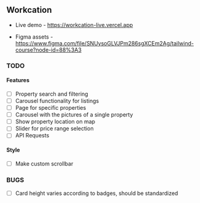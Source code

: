 ## Workcation

-   Live demo - https://workcation-live.vercel.app

-   Figma assets - https://www.figma.com/file/SNUysoGLVJPm286sgXCEm2Ag/tailwind-course?node-id=88%3A3

### TODO

#### Features
-   [ ] Property search and filtering
-   [ ] Carousel functionality for listings
-   [ ] Page for specific properties
-   [ ] Carousel with the pictures of a single property
-   [ ] Show property location on map
-   [ ] Slider for price range selection
-   [ ] API Requests

#### Style

-   [ ] Make custom scrollbar

### BUGS

-   [ ] Card height varies according to badges, should be standardized
